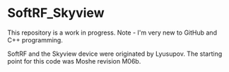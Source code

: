 # SoftRF_Skyview

This repository is a work in progress.  Note - I'm very new to GitHub and C++ programming.

SoftRF and the Skyview device were originated by Lyusupov.  The starting point for this code was Moshe revision M06b.

